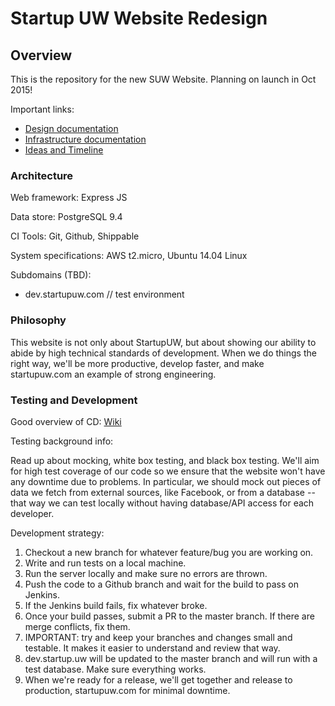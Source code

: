 Startup UW Website Redesign
==================

## Overview

This is the repository for the new SUW Website. Planning on launch in Oct 2015!

Important links:
- [Design documentation](https://docs.google.com/document/d/1R89lHjBWMJrz_Vh1_UF1osm_404qn5gF09bak8xJwpQ/edit?usp=sharing)
- [Infrastructure documentation](https://docs.google.com/spreadsheets/d/12cQx4J6iozWVqrAVz26X6F8Jufq96ee4j4ZJ1NCNpMo)
- [Ideas and Timeline](https://docs.google.com/document/d/17rMPQ0pNIClu35xPAHzYHl_28HMAYzvtrGGpAxnfaEo/edit)

### Architecture

Web framework: Express JS

Data store: PostgreSQL 9.4

CI Tools: Git, Github, Shippable

System specifications: AWS t2.micro, Ubuntu 14.04 Linux

Subdomains (TBD):

 - dev.startupuw.com // test environment

### Philosophy

This website is not only about StartupUW, but about showing our ability to abide by high technical standards of development. When we do things the right way, we'll be more productive, develop faster, and make startupuw.com an example of strong engineering.

### Testing and Development

Good overview of CD: [Wiki](https://en.wikipedia.org/wiki/Continuous_delivery)

Testing background info:

Read up about mocking, white box testing, and black box testing. We'll aim for high test coverage of our code so we ensure that the website won't have any downtime due to problems. In particular, we should mock out pieces of data we fetch from external sources, like Facebook, or from a database -- that way we can test locally without having database/API access for each developer. 

Development strategy: 

1. Checkout a new branch for whatever feature/bug you are working on.
2. Write and run tests on a local machine.
3. Run the server locally and make sure no errors are thrown.
4. Push the code to a Github branch and wait for the build to pass on Jenkins.
6. If the Jenkins build fails, fix whatever broke.
7. Once your build passes, submit a PR to the master branch. If there are merge conflicts, fix them.
8. IMPORTANT: try and keep your branches and changes small and testable. It makes it easier to understand and review that way.
9. dev.startup.uw will be updated to the master branch and will run with a test database. Make sure everything works.
10. When we're ready for a release, we'll get together and release to production, startupuw.com for minimal downtime.
